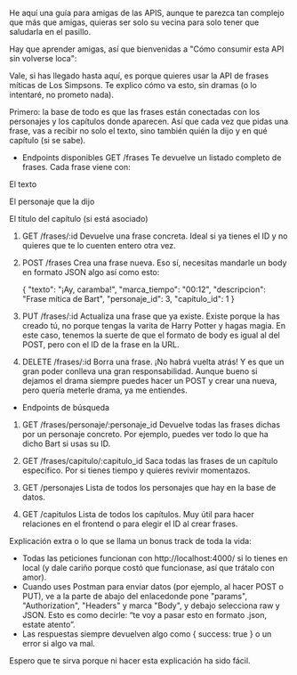 He aquí una guía para amigas de las APIS, aunque te parezca tan complejo que más que amigas, quieras ser solo su vecina para solo tener que saludarla en el pasillo.

Hay que aprender amigas, así que bienvenidas a
"Cómo consumir esta API sin volverse loca":

Vale, si has llegado hasta aquí, es porque quieres usar la API de frases míticas de Los Simpsons. Te explico cómo va esto, sin dramas (o lo intentaré, no prometo nada).

Primero: la base de todo es que las frases están conectadas con los personajes y los capítulos donde aparecen. Así que cada vez que pidas una frase, vas a recibir no solo el texto, sino también quién la dijo y en qué capítulo (si se sabe).

- Endpoints disponibles
  GET /frases
  Te devuelve un listado completo de frases. Cada frase viene con:

El texto

El personaje que la dijo

El título del capítulo (si está asociado)

1. GET /frases/:id
   Devuelve una frase concreta. Ideal si ya tienes el ID y no quieres que te lo cuenten entero otra vez.

2. POST /frases
   Crea una frase nueva. Eso sí, necesitas mandarle un body en formato JSON algo así como esto:

   {
   "texto": "¡Ay, caramba!",
   "marca_tiempo": "00:12",
   "descripcion": "Frase mítica de Bart",
   "personaje_id": 3,
   "capitulo_id": 1
   }

3. PUT /frases/:id
   Actualiza una frase que ya existe. Existe porque la has creado tú, no porque tengas la varita de Harry Potter y hagas magia. En este caso, tenemos la suerte de que el formato de body es igual al del POST, pero con el ID de la frase en la URL.

4. DELETE /frases/:id
   Borra una frase. ¡No habrá vuelta atrás! Y es que un gran poder conlleva una gran responsabilidad. Aunque bueno si dejamos el drama siempre puedes hacer un POST y crear una nueva, pero quería meterle drama, ya me entiendes.

- Endpoints de búsqueda

1. GET /frases/personaje/:personaje_id
   Devuelve todas las frases dichas por un personaje concreto. Por ejemplo, puedes ver todo lo que ha dicho Bart si usas su ID.

2. GET /frases/capitulo/:capitulo_id
   Saca todas las frases de un capítulo específico. Por si tienes tiempo y quieres revivir momentazos.

3. GET /personajes
   Lista de todos los personajes que hay en la base de datos.

4. GET /capitulos
   Lista de todos los capítulos. Muy útil para hacer relaciones en el frontend o para elegir el ID al crear frases.

Explicación extra o lo que se llama un bonus track de toda la vida:

- Todas las peticiones funcionan con http://localhost:4000/ si lo tienes en local (y dale cariño porque costó que funcionase, así que trátalo con amor).
- Cuando uses Postman para enviar datos (por ejemplo, al hacer POST o PUT), ve a la parte de abajo del enlacedonde pone "params", "Authorization", "Headers" y marca "Body", y debajo selecciona raw y JSON. Esto es como decirle: “te voy a pasar esto en formato .json, estate atento”.
- Las respuestas siempre devuelven algo como { success: true } o un error si algo va mal.

Espero que te sirva porque ni hacer esta explicación ha sido fácil.
